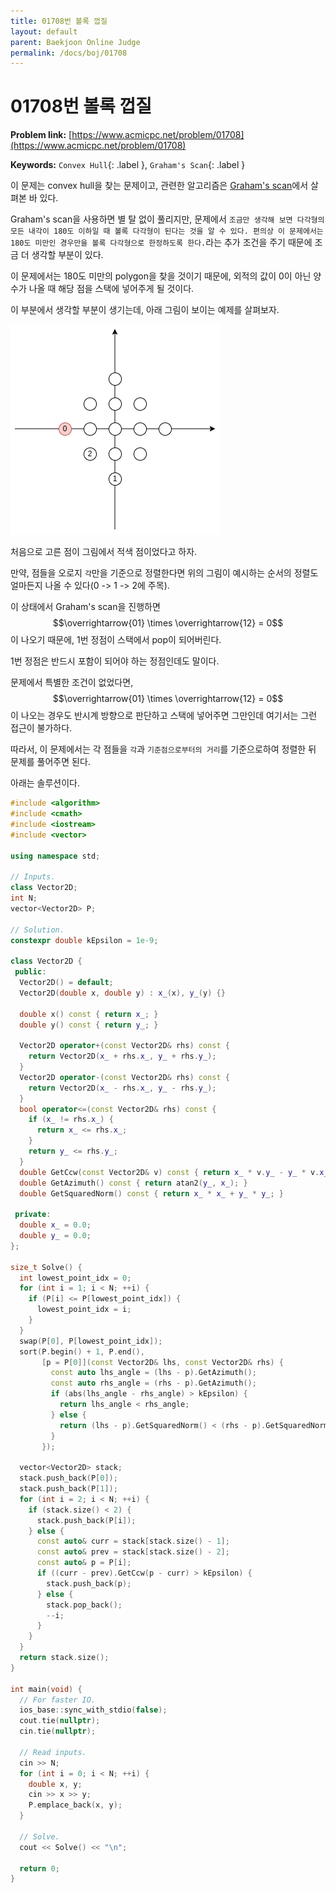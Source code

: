 ```yaml
---
title: 01708번 볼록 껍질
layout: default
parent: Baekjoon Online Judge
permalink: /docs/boj/01708
---
```


# 01708번 볼록 껍질

**Problem link:** [https://www.acmicpc.net/problem/01708](https://www.acmicpc.net/problem/01708)

**Keywords:** `Convex Hull`{: .label }, `Graham's Scan`{: .label }

이 문제는 convex hull을 찾는 문제이고, 관련한 알고리즘은 [Graham's scan](/docs/topic-dive/00-grahams-scan)에서 살펴본 바 있다.

Graham's scan을 사용하면 별 탈 없이 풀리지만, 문제에서 `조금만 생각해 보면 다각형의 모든 내각이 180도 이하일 때 볼록 다각형이 된다는 것을 알 수 있다. 편의상 이 문제에서는 180도 미만인 경우만을 볼록 다각형으로 한정하도록 한다.`라는 추가 조건을 주기 때문에 조금 더 생각할 부분이 있다.

이 문제에서는 180도 미만의 polygon을 찾을 것이기 때문에, 외적의 값이 0이 아닌 양수가 나올 때 해당 점을 스택에 넣어주게 될 것이다.

이 부분에서 생각할 부분이 생기는데, 아래 그림이 보이는 예제를 살펴보자.

![](/docs/boj/01708/ce.png)

처음으로 고른 점이 그림에서 적색 점이었다고 하자.

만약, 점들을 오로지 `각`만을 기준으로 정렬한다면 위의 그림이 예시하는 순서의 정렬도 얼마든지 나올 수 있다(0 -> 1 -> 2에 주목).

이 상태에서 Graham's scan을 진행하면 $$\overrightarrow{01} \times \overrightarrow{12} = 0$$이 나오기 때문에, 1번 정점이 스택에서 pop이 되어버린다.

1번 정점은 반드시 포함이 되어야 하는 정점인데도 말이다.

문제에서 특별한 조건이 없었다면, $$\overrightarrow{01} \times \overrightarrow{12} = 0$$이 나오는 경우도 반시계 방향으로 판단하고 스택에 넣어주면 그만인데 여기서는 그런 접근이 불가하다.

따라서, 이 문제에서는 각 점들을 `각`과 `기준점으로부터의 거리`를 기준으로하여 정렬한 뒤 문제를 풀어주면 된다.

아래는 솔루션이다.

```cpp
#include <algorithm>
#include <cmath>
#include <iostream>
#include <vector>

using namespace std;

// Inputs.
class Vector2D;
int N;
vector<Vector2D> P;

// Solution.
constexpr double kEpsilon = 1e-9;

class Vector2D {
 public:
  Vector2D() = default;
  Vector2D(double x, double y) : x_(x), y_(y) {}

  double x() const { return x_; }
  double y() const { return y_; }

  Vector2D operator+(const Vector2D& rhs) const {
    return Vector2D(x_ + rhs.x_, y_ + rhs.y_);
  }
  Vector2D operator-(const Vector2D& rhs) const {
    return Vector2D(x_ - rhs.x_, y_ - rhs.y_);
  }
  bool operator<=(const Vector2D& rhs) const {
    if (x_ != rhs.x_) {
      return x_ <= rhs.x_;
    }
    return y_ <= rhs.y_;
  }
  double GetCcw(const Vector2D& v) const { return x_ * v.y_ - y_ * v.x_; }
  double GetAzimuth() const { return atan2(y_, x_); }
  double GetSquaredNorm() const { return x_ * x_ + y_ * y_; }

 private:
  double x_ = 0.0;
  double y_ = 0.0;
};

size_t Solve() {
  int lowest_point_idx = 0;
  for (int i = 1; i < N; ++i) {
    if (P[i] <= P[lowest_point_idx]) {
      lowest_point_idx = i;
    }
  }
  swap(P[0], P[lowest_point_idx]);
  sort(P.begin() + 1, P.end(),
       [p = P[0]](const Vector2D& lhs, const Vector2D& rhs) {
         const auto lhs_angle = (lhs - p).GetAzimuth();
         const auto rhs_angle = (rhs - p).GetAzimuth();
         if (abs(lhs_angle - rhs_angle) > kEpsilon) {
           return lhs_angle < rhs_angle;
         } else {
           return (lhs - p).GetSquaredNorm() < (rhs - p).GetSquaredNorm();
         }
       });

  vector<Vector2D> stack;
  stack.push_back(P[0]);
  stack.push_back(P[1]);
  for (int i = 2; i < N; ++i) {
    if (stack.size() < 2) {
      stack.push_back(P[i]);
    } else {
      const auto& curr = stack[stack.size() - 1];
      const auto& prev = stack[stack.size() - 2];
      const auto& p = P[i];
      if ((curr - prev).GetCcw(p - curr) > kEpsilon) {
        stack.push_back(p);
      } else {
        stack.pop_back();
        --i;
      }
    }
  }
  return stack.size();
}

int main(void) {
  // For faster IO.
  ios_base::sync_with_stdio(false);
  cout.tie(nullptr);
  cin.tie(nullptr);

  // Read inputs.
  cin >> N;
  for (int i = 0; i < N; ++i) {
    double x, y;
    cin >> x >> y;
    P.emplace_back(x, y);
  }

  // Solve.
  cout << Solve() << "\n";

  return 0;
}
```

<script src="https://utteranc.es/client.js"
        repo="i-am-wonseoklee/i-am-wonseoklee.github.io"
        issue-term="pathname"
        theme="github-dark-orange"
        crossorigin="anonymous"
        async>
</script>